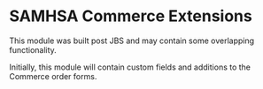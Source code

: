 # SAMHSA Commerce Extensions

This module was built post JBS and may contain some overlapping functionality.

Initially, this module will contain custom fields and additions to the Commerce order forms.
